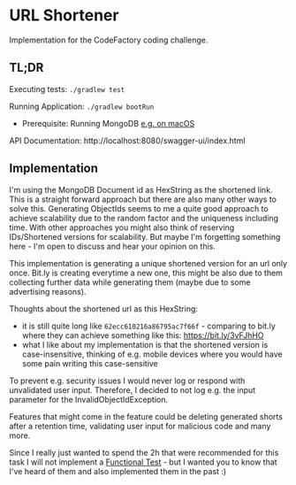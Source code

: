 # URL Shortener
Implementation for the CodeFactory coding challenge.

## TL;DR
Executing tests: `./gradlew test`

Running Application: `./gradlew bootRun`
- Prerequisite: Running MongoDB [e.g. on macOS](https://www.mongodb.com/docs/manual/tutorial/install-mongodb-on-os-x/#run-mongodb-community-edition)

API Documentation: http://localhost:8080/swagger-ui/index.html

## Implementation
I'm using the MongoDB Document id as HexString as the shortened link. This is a straight forward approach but there are also many other ways to solve this. Generating ObjectIds seems to me a quite good approach to achieve scalability due to the random factor and the uniqueness including time. With other approaches you might also think of reserving IDs/Shortened versions for scalability. But maybe I'm forgetting something here - I'm open to discuss and hear your opinion on this.

This implementation is generating a unique shortened version for an url only once. Bit.ly is creating everytime a new one, this might be also due to them collecting further data while generating them (maybe due to some advertising reasons).

Thoughts about the shortened url as this HexString:
- it is still quite long like `62ecc610216a86795ac7f66f` - comparing to bit.ly where they can achieve something like this: https://bit.ly/3vFJhHO
- what I like about my implementation is that the shortened version is case-insensitive, thinking of e.g. mobile devices where you would have some pain writing this case-sensitive

To prevent e.g. security issues I would never log or respond with unvalidated user input. Therefore, I decided to not log e.g. the input parameter for the InvalidObjectIdException.

Features that might come in the feature could be deleting generated shorts after a retention time, validating user input for malicious code and many more.

Since I really just wanted to spend the 2h that were recommended for this task I will not implement a [Functional Test](https://engineering.zalando.com/posts/2022/04/functional-tests-with-testcontainers.html) - but I wanted you to know that I've heard of them and also implemented them in the past :)